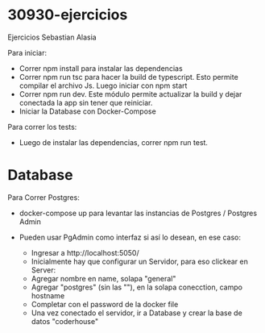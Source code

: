 # 30930-ejercicios
Ejercicios Sebastian Alasia

Para iniciar:

- Correr npm install para instalar las dependencias
- Correr npm run tsc para hacer la build de typescript. Esto permite compilar el archivo Js. Luego iniciar con  npm start
- Correr npm run dev. Este módulo permite actualizar la build y dejar conectada la app sin tener que reiniciar.
- Iniciar la Database con Docker-Compose

Para correr los tests:

- Luego de instalar las dependencias, correr npm run test.

# Database

Para Correr Postgres:

- docker-compose up para levantar las instancias de Postgres / Postgres Admin
- Pueden usar PgAdmin como interfaz si así lo desean, en ese caso:

    - Ingresar a http://localhost:5050/
    - Inicialmente hay que configurar un Servidor, para eso clickear en Server:
    - Agregar nombre en name, solapa "general"
    - Agregar "postgres" (sin las ""), en la solapa conecction, campo hostname
    - Completar con el password de la docker file
    - Una vez conectado el servidor, ir a Database y crear la base de datos "coderhouse"
